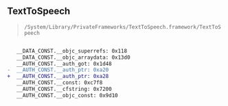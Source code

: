 ## TextToSpeech

> `/System/Library/PrivateFrameworks/TextToSpeech.framework/TextToSpeech`

```diff

   __DATA_CONST.__objc_superrefs: 0x118
   __DATA_CONST.__objc_arraydata: 0x13d0
   __AUTH_CONST.__auth_got: 0x1d48
-  __AUTH_CONST.__auth_ptr: 0xa20
+  __AUTH_CONST.__auth_ptr: 0xa28
   __AUTH_CONST.__const: 0xc7f8
   __AUTH_CONST.__cfstring: 0x7200
   __AUTH_CONST.__objc_const: 0x9d10

```
